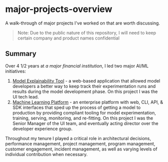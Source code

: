 # major-projects-overview
A walk-through of major projects I've worked on that are worth discussing.

> Note: Due to the public nature of this repository, I will need to keep certain company and product names confidential

## Summary
Over 4 1/2 years at _a major financial institution_, I led two major AI/ML initiatives:
1. [Model Explainability Tool](/model-explainability.html) - a web-based application that allowed model developers a better way to keep track their experimentation runs and results during the model development phase. On this project I was the UI tech lead.
2. [Machine Learning Platform](/machine-learning-platform.html) - an enterprise platform with web, CLI, API, & SDK interfaces that sped up the process of getting a model to production by providing compliant tooling for model experimentation, training, serving, monitoring, and re-fitting. On this project I was the Senior Manager of the UI team, and eventually acting director over the developer experience group.

Throughout my tenure I played a critical role in architectural decisions, performance management, project management, program management, customer engagement, incident management, as well as varying levels of individual contribution when necessary.
